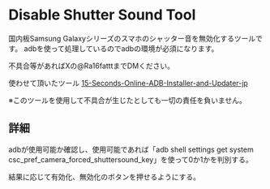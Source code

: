 # Disable Shutter Sound Tool
国内板Samsung Galaxyシリーズのスマホのシャッター音を無効化するツールです。 adbを使って処理しているのでadbの環境が必須になります。

不具合等があればXの@Ra16fatttまでDMください。

使わせて頂いたツール [15-Seconds-Online-ADB-Installer-and-Updater-jp](https://github.com/reindex-ot/15-Seconds-Online-ADB-Installer-and-Updater-jp)

※このツールを使用して不具合が生じたとしても一切の責任を負いません。

## 詳細
adbが使用可能か確認し、使用可能であれば「adb shell settings get system csc_pref_camera_forced_shuttersound_key」を使って0か1かを判別する。

結果に応じて有効化、無効化のボタンを押せるようにする。
